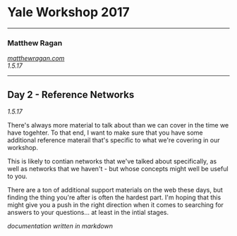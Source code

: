# Yale Workshop 2017 #
---

### Matthew Ragan ###
_[matthewragan.com](http://matthewragan.com)_  
_1.5.17_

---
## Day 2 - Reference Networks ##
_1.5.17_

There's always more material to talk about than we can cover in the time we have togehter. To that end, I want to make sure that you have some additional reference materail that's specific to what we're covering in our workshop.

This is likely to contian networks that we've talked about specifically, as well as networks that we haven't - but whose concepts might well be useful to you. 

There are a ton of additional support materials on the web these days, but finding the thing you're after is often the hardest part. I'm hoping that this might give you a push in the right direction when it comes to searching for answers to your questions... at least in the intial stages.

_documentation written in markdown_